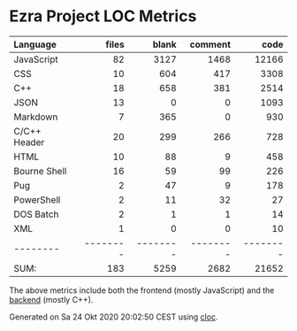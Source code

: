 # Ezra Project LOC Metrics

Language|files|blank|comment|code
:-------|-------:|-------:|-------:|-------:
JavaScript|82|3127|1468|12166
CSS|10|604|417|3308
C++|18|658|381|2514
JSON|13|0|0|1093
Markdown|7|365|0|930
C/C++ Header|20|299|266|728
HTML|10|88|9|458
Bourne Shell|16|59|99|226
Pug|2|47|9|178
PowerShell|2|11|32|27
DOS Batch|2|1|1|14
XML|1|0|0|10
--------|--------|--------|--------|--------
SUM:|183|5259|2682|21652

The above metrics include both the frontend (mostly JavaScript) and the [backend](https://github.com/ezra-project/node-sword-interface) (mostly C++).

Generated on Sa 24 Okt 2020 20:02:50 CEST using [cloc](https://github.com/AlDanial/cloc).